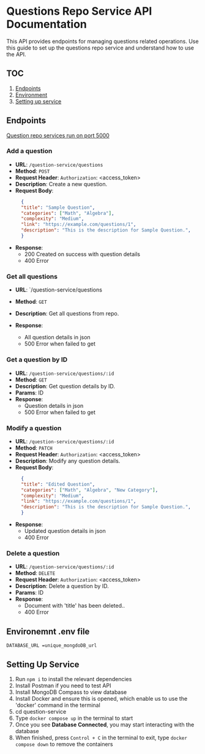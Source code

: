 # Questions Repo Service API Documentation

This API provides endpoints for managing questions related operations. Use this guide to set up the questions repo service and understand how to use the API.

## TOC

1. [Endpoints](#endpoints)
2. [Environment](#environment-env-file)
3. [Setting up service](#setting-up-service)

## Endpoints
<ins> Question repo services run on port 5000 </ins>

### Add a question
- **URL**: `/question-service/questions`
- **Method**: `POST`
- **Request Header**: `Authorization`: <access_token>
- **Description**: Create a new question.
- **Request Body**:
  ```json
    {
    "title": "Sample Question",
    "categories": ["Math", "Algebra"],
    "complexity": "Medium",
    "link": "https://example.com/questions/1",
    "description": "This is the description for Sample Question.",
    }
- **Response**:
  - 200 Created on success with question details
  - 400 Error

### Get all questions
- **URL**: `/question-service/questions
- **Method**: `GET`
- **Description**: Get all questions from repo.

- **Response**:
  - All question details in json
  - 500 Error when failed to get

### Get a question by ID
- **URL**: `/question-service/questions/:id`
- **Method**: `GET`
- **Description**: Get question details by ID.
- **Params**: ID
- **Response**:
  - Question details in json
  - 500 Error when failed to get

### Modify a question
- **URL**: `/question-service/questions/:id`
- **Method**: `PATCH`
- **Request Header**: `Authorization`: <access_token>
- **Description**: Modify any question details.
- **Request Body**:
  ```json
    {
    "title": "Edited Question",
    "categories": ["Math", "Algebra", "New Category"],
    "complexity": "Medium",
    "link": "https://example.com/questions/1",
    "description": "This is the description for Sample Question.",
    }
- **Response**:
  - Updated question details in json
  - 400 Error

### Delete a question
- **URL**: `/question-service/questions/:id`
- **Method**: `DELETE`
- **Request Header**: `Authorization`: <access_token>
- **Description**: Delete a question by ID.
- **Params**: ID
- **Response**:
  - Document with 'title' has been deleted..
  - 400 Error


## Environemnt .env file
```
DATABASE_URL =unique_mongdoDB_url
```

## Setting Up Service

1. Run `npm i` to install the relevant dependencies
2. Install Postman if you need to test API
3. Install MongoDB Compass to view database
4. Install Docker and ensure this is opened, which enable us to use the 'docker' command in the terminal
5. cd question-service
6. Type `docker compose up` in the terminal to start
7. Once you see **Database Connected**, you may start interacting with the database
8. When finished, press `Control + C` in the terminal to exit, type `docker compose down` to remove the containers 